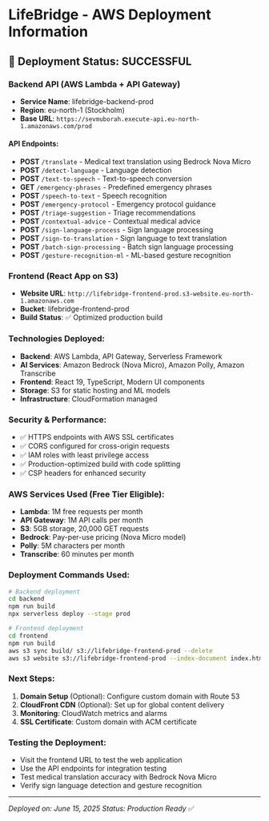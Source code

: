 # LifeBridge - AWS Deployment Information

## 🚀 Deployment Status: **SUCCESSFUL**

### Backend API (AWS Lambda + API Gateway)
- **Service Name**: lifebridge-backend-prod
- **Region**: eu-north-1 (Stockholm)
- **Base URL**: `https://sevmuborah.execute-api.eu-north-1.amazonaws.com/prod`

#### API Endpoints:
- **POST** `/translate` - Medical text translation using Bedrock Nova Micro
- **POST** `/detect-language` - Language detection
- **POST** `/text-to-speech` - Text-to-speech conversion
- **GET** `/emergency-phrases` - Predefined emergency phrases
- **POST** `/speech-to-text` - Speech recognition
- **POST** `/emergency-protocol` - Emergency protocol guidance
- **POST** `/triage-suggestion` - Triage recommendations
- **POST** `/contextual-advice` - Contextual medical advice
- **POST** `/sign-language-process` - Sign language processing
- **POST** `/sign-to-translation` - Sign language to text translation
- **POST** `/batch-sign-processing` - Batch sign language processing
- **POST** `/gesture-recognition-ml` - ML-based gesture recognition

### Frontend (React App on S3)
- **Website URL**: `http://lifebridge-frontend-prod.s3-website.eu-north-1.amazonaws.com`
- **Bucket**: lifebridge-frontend-prod
- **Build Status**: ✅ Optimized production build

### Technologies Deployed:
- **Backend**: AWS Lambda, API Gateway, Serverless Framework
- **AI Services**: Amazon Bedrock (Nova Micro), Amazon Polly, Amazon Transcribe
- **Frontend**: React 19, TypeScript, Modern UI components
- **Storage**: S3 for static hosting and ML models
- **Infrastructure**: CloudFormation managed

### Security & Performance:
- ✅ HTTPS endpoints with AWS SSL certificates
- ✅ CORS configured for cross-origin requests
- ✅ IAM roles with least privilege access
- ✅ Production-optimized build with code splitting
- ✅ CSP headers for enhanced security

### AWS Services Used (Free Tier Eligible):
- **Lambda**: 1M free requests per month
- **API Gateway**: 1M API calls per month
- **S3**: 5GB storage, 20,000 GET requests
- **Bedrock**: Pay-per-use pricing (Nova Micro model)
- **Polly**: 5M characters per month
- **Transcribe**: 60 minutes per month

### Deployment Commands Used:
```bash
# Backend deployment
cd backend
npm run build
npx serverless deploy --stage prod

# Frontend deployment
cd frontend
npm run build
aws s3 sync build/ s3://lifebridge-frontend-prod --delete
aws s3 website s3://lifebridge-frontend-prod --index-document index.html
```

### Next Steps:
1. **Domain Setup** (Optional): Configure custom domain with Route 53
2. **CloudFront CDN** (Optional): Set up for global content delivery
3. **Monitoring**: CloudWatch metrics and alarms
4. **SSL Certificate**: Custom domain with ACM certificate

### Testing the Deployment:
- Visit the frontend URL to test the web application
- Use the API endpoints for integration testing
- Test medical translation accuracy with Bedrock Nova Micro
- Verify sign language detection and gesture recognition

---
*Deployed on: June 15, 2025*
*Status: Production Ready* ✅
